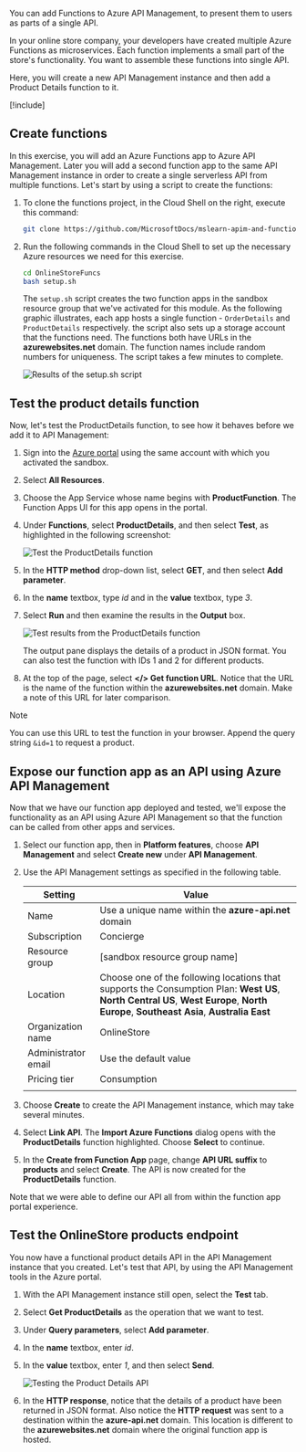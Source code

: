 You can add Functions to Azure API Management, to present them to users as parts of a single API.

In your online store company, your developers have created multiple Azure Functions as microservices. Each function implements a small part of the store's functionality. You want to assemble these functions into single API.

Here, you will create a new API Management instance and then add a Product Details function to it.

[!include[](../../../includes/azure-sandbox-activate.md)]

## Create functions

In this exercise, you will add an Azure Functions app to Azure API Management. Later you will add a second function app to the same API Management instance in order to create a single serverless API from multiple functions. Let's start by using a script to create the functions:

1. To clone the functions project, in the Cloud Shell on the right, execute this command:

    ```bash
    git clone https://github.com/MicrosoftDocs/mslearn-apim-and-functions.git OnlineStoreFuncs
    ```

1. Run the following commands in the Cloud Shell to set up the necessary Azure resources we need for this exercise. 

    ```bash
    cd OnlineStoreFuncs
    bash setup.sh
    ```

    The `setup.sh` script creates the two function apps in the sandbox resource group that we've activated for this module. As the following graphic illustrates, each app hosts a single function - `OrderDetails` and `ProductDetails` respectively. the script also sets up a storage account that the functions need. The functions both have URLs in the **azurewebsites.net** domain. The function names include random numbers for uniqueness. The script takes a few minutes to complete.

    ![Results of the setup.sh script](../media/3-script-results.png)


## Test the product details function

Now, let's test the ProductDetails function, to see how it behaves before we add it to API Management:

1. Sign into the [Azure portal](https://portal.azure.com/learn.docs.microsoft.com?azure-portal=true) using the same account with which you activated the sandbox.
1. Select **All Resources**.
1. Choose the App Service whose name begins with **ProductFunction**. The Function Apps UI for this app opens in the portal.
1. Under **Functions**, select **ProductDetails**, and then select **Test**, as highlighted in the following screenshot: 

    ![Test the ProductDetails function](../media/3-test-product-details-function.png)
1. In the **HTTP method** drop-down list, select **GET**, and then select **Add parameter**.
1. In the **name** textbox, type *id* and in the **value** textbox, type *3*.
1. Select **Run** and then examine the results in the **Output** box.

    ![Test results from the ProductDetails function](../media/3-test-results.png)

    The output pane displays the details of a product in JSON format. You can also test the function with IDs 1 and 2 for different products.

1. At the top of the page, select **</> Get function URL**. Notice that the URL is the name of the function within the **azurewebsites.net** domain. Make a note of this URL for later comparison. 

> [!NOTE]
> You can use this URL to test the function in your browser. Append the query string `&id=1` to request a product.

## Expose our function app as an API using Azure API Management

Now that we have our function app deployed and tested, we'll expose the functionality as an API using Azure API Management so that the function can be called from other apps and services. 

1. Select our function app, then in **Platform features**, choose **API Management** and select **Create new** under **API Management**.
1. Use the API Management settings as specified in the following table.

    | Setting | Value |
    | --- | --- |
    | Name | Use a unique name within the **azure-api.net** domain |
    | Subscription | Concierge |
    | Resource group | <rgn>[sandbox resource group name]</rgn> |
    | Location | Choose one of the following locations that supports the Consumption Plan: **West US**, **North Central US**, **West Europe**, **North Europe**, **Southeast Asia**, **Australia East**  | 
    | Organization name | OnlineStore |
    | Administrator email | Use the default value |
    | Pricing tier | Consumption |
    | | | 

1. Choose **Create** to create the API Management instance, which may take several minutes. 
1. Select **Link API**. The **Import Azure Functions** dialog opens with the **ProductDetails** function highlighted. Choose **Select** to continue. 
1. In the **Create from Function App** page, change **API URL suffix** to **products** and select **Create**. The API is now created for the **ProductDetails** function. 

Note that we were able to define our API all from within the function app portal experience. 

## Test the OnlineStore products endpoint

You now have a functional product details API in the API Management instance that you created. Let's test that API, by using the API Management tools in the Azure portal.

1. With the API Management instance still open, select the **Test** tab. 
1. Select **Get ProductDetails** as the operation that we want to test. 
1. Under **Query parameters**, select **Add parameter**.
1. In the **name** textbox, enter *id*.
1. In the **value** textbox, enter *1*, and then select **Send**.

    ![Testing the Product Details API](../media/3-complete-the-product-details-test.png)

1. In the **HTTP response**, notice that the details of a product have been returned in JSON format. Also notice the **HTTP request** was sent to a destination within the **azure-api.net** domain. This location is different to the **azurewebsites.net** domain where the original function app is hosted.

